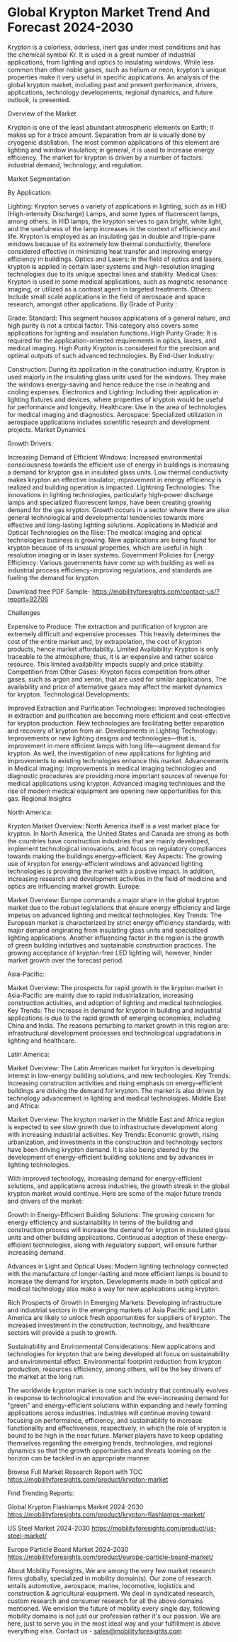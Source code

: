 # Global Krypton Market Trend And Forecast 2024-2030 #
Krypton is a colorless, odorless, inert gas under most conditions and has the chemical symbol Kr. It is used in a great number of industrial applications, from lighting and optics to insulating windows. While less common than other noble gases, such as helium or neon, krypton's unique properties make it very useful in specific applications. An analysis of the global krypton market, including past and present performance, drivers, applications, technology developments, regional dynamics, and future outlook, is presented.

Overview of the Market

Krypton is one of the least abundant atmospheric elements on Earth; it makes up for a trace amount. Separation from air is usually done by cryogenic distillation. The most common applications of this element are lighting and window insulation; in general, it is used to increase energy efficiency. The market for krypton is driven by a number of factors: industrial demand, technology, and regulation.

Market Segmentation

By Application:

Lighting: Krypton serves a variety of applications in lighting, such as in HID (High-intensity Discharge) Lamps, and some types of fluorescent lamps, among others. In HID lamps, the krypton serves to gain bright, white light, and the usefulness of the lamp increases in the context of efficiency and life.
Krypton is employed as an insulating gas in double and triple-pane windows because of its extremely low thermal conductivity, therefore considered effective in minimizing heat transfer and improving energy efficiency in buildings.
Optics and Lasers: In the field of optics and lasers, krypton is applied in certain laser systems and high-resolution imaging technologies due to its unique spectral lines and stability.
Medical Uses: Krypton is used in some medical applications, such as magnetic resonance imaging, or utilized as a contrast agent in targeted treatments.
Others: Include small scale applications in the field of aerospace and space research, amongst other applications.
By Grade of Purity :

Grade: Standard: This segment houses applications of a general nature, and high purity is not a critical factor. This category also covers some applications for lighting and insulation functions.
High Purity Grade: It is required for the application-oriented requirements in optics, lasers, and medical imaging. High Purity Krypton is considered for the precision and optimal outputs of such advanced technologies.
By End-User Industry:

Construction: During its application in the construction industry, Krypton is used majorly in the insulating glass units used for the windows. They make the windows energy-saving and hence reduce the rise in heating and cooling expenses.
Electronics and Lighting: Including their application in lighting fixtures and devices, where properties of krypton would be useful for performance and longevity.
Healthcare: Use in the area of technologies for medical imaging and diagnostics.
Aerospace: Specialized utilization in aerospace applications includes scientific research and development projects.
Market Dynamics

Growth Drivers:

Increasing Demand of Efficient Windows: Increased environmental consciousness towards the efficient use of energy in buildings is increasing a demand for krypton gas in insulated glass units. Low thermal conductivity makes krypton an effective insulator; improvement in energy efficiency is realized and building operation is impacted.
Lightning Technologies: The innovations in lighting technologies, particularly high-power discharge lamps and specialized fluorescent lamps, have been creating growing demand for the gas krypton. Growth occurs in a sector where there are also general technological and developmental tendencies towards more effective and long-lasting lighting solutions.
Applications in Medical and Optical Technologies on the Rise: The medical imaging and optical technologies business is growing. New applications are being found for krypton because of its unusual properties, which are useful in high resolution imaging or in laser systems.
Government Policies for Energy Efficiency: Various governments have come up with building as well as industrial process efficiency-improving regulations, and standards are fueling the demand for krypton.


Download free PDF Sample- https://mobilityforesights.com/contact-us/?report=92706

Challenges

Expensive to Produce: The extraction and purification of krypton are extremely difficult and expensive processes. This heavily determines the cost of the entire market and, by extrapolation, the cost of krypton products, hence market affordability.
Limited Availability: Krypton is only traceable to the atmosphere; thus, it is an expensive and rather scarce resource. This limited availability impacts supply and price stability.
Competition from Other Gases: Krypton faces competition from other gases, such as argon and xenon, that are used for similar applications. The availability and price of alternative gases may affect the market dynamics for krypton.
Technological Developments:

Improved Extraction and Purification Technologies: Improved technologies in extraction and purification are becoming more efficient and cost-effective for krypton production. New technologies are facilitating better separation and recovery of krypton from air.
Developments in Lighting Technology: Improvements or new lighting designs and technologies—that is, improvement in more efficient lamps with long life—augment demand for krypton. As well, the investigation of new applications for lighting and improvements to existing technologies enhance this market.
Advancements in Medical Imaging: Improvements in medical imaging technologies and diagnostic procedures are providing more important sources of revenue for medical applications using krypton. Advanced imaging techniques and the rise of modern medical equipment are opening new opportunities for this gas.
Regional Insights

North America:

Krypton Market Overview: North America itself is a vast market place for krypton. In North America, the United States and Canada are strong as both the countries have construction industries that are mainly developed, implement technological innovations, and focus on regulatory compliances towards making the buildings energy-efficient.
Key Aspects: The growing use of krypton for energy-efficient windows and advanced lighting technologies is providing the market with a positive impact. In addition, increasing research and development activities in the field of medicine and optics are influencing market growth.
Europe:

Market Overview: Europe commands a major share in the global krypton market due to the robust legislations that ensure energy efficiency and large impetus on advanced lighting and medical technologies.
Key Trends: The European market is characterized by strict energy efficiency standards, with major demand originating from insulating glass units and specialized lighting applications. Another influencing factor in the region is the growth of green building initiatives and sustainable construction practices. The growing acceptance of krypton-free LED lighting will, however, hinder market growth over the forecast period.

Asia-Pacific:

Market Overview: The prospects for rapid growth in the krypton market in Asia-Pacific are mainly due to rapid industrialization, increasing construction activities, and adoption of lighting and medical technologies.
Key Trends: The increase in demand for krypton in building and industrial applications is due to the rapid growth of emerging economies, including China and India. The reasons perturbing to market growth in this region are: infrastructural development processes and technological upgradations in lighting and healthcare.

Latin America:

Market Overview: The Latin American market for krypton is developing interest in low-energy building solutions, and new technologies.
Key Trends: Increasing construction activities and rising emphasis on energy-efficient buildings are driving the demand for krypton. The market is also driven by technology advancement in lighting and medical technologies.
Middle East and Africa:

Market Overview: The krypton market in the Middle East and Africa region is expected to see slow growth due to infrastructure development along with increasing industrial activities.
Key Trends: Economic growth, rising urbanization, and investments in the construction and technology sectors have been driving krypton demand. It is also being steered by the development of energy-efficient building solutions and by advances in lighting technologies.

With improved technology, increasing demand for energy-efficient solutions, and applications across industries, the growth streak in the global krypton market would continue. Here are some of the major future trends and drivers of the market:

Growth in Energy-Efficient Building Solutions: The growing concern for energy efficiency and sustainability in terms of the building and construction process will increase the demand for krypton in insulated glass units and other building applications. Continuous adoption of these energy-efficient technologies, along with regulatory support, will ensure further increasing demand.

Advances in Light and Optical Uses: Modern lighting technology connected with the manufacture of longer-lasting and more efficient lamps is bound to increase the demand for krypton. Developments made in both optical and medical technology also make a way for new applications using krypton.

Rich Prospects of Growth in Emerging Markets: Developing infrastructure and industrial sectors in the emerging markets of Asia Pacific and Latin America are likely to unlock fresh opportunities for suppliers of krypton. The increased investment in the construction, technology, and healthcare sectors will provide a push to growth.

Sustainability and Environmental Considerations: New applications and technologies for krypton that are being developed all focus on sustainability and environmental effect. Environmental footprint reduction from krypton production, resources efficiency, among others, will be the key drivers of the market at the long run.

The worldwide krypton market is one such industry that continually evolves in response to technological innovation and the ever-increasing demand for "green" and energy-efficient solutions within expanding and newly forming applications across industries. Industries will continue moving toward focusing on performance, efficiency, and sustainability to increase functionality and effectiveness, respectively, in which the role of krypton is bound to be high in the near future. Market players have to keep updating themselves regarding the emerging trends, technologies, and regional dynamics so that the growth opportunities and threats looming on the horizon can be tackled in an appropriate manner.


Browse Full Market Research Report with TOC https://mobilityforesights.com/product/krypton-market

Find Trending Reports:


Global Krypton Flashlamps Market 2024-2030 https://mobilityforesights.com/product/krypton-flashlamps-market/






US Steel Market 2024-2030 https://mobilityforesights.com/product/us-steel-market/


Europe Particle Board Market 2024-2030 https://mobilityforesights.com/product/europe-particle-board-market/


About Mobility Foresights,
We are among the very few market research firms globally, specialized in mobility domain(s). Our zone of research entails automotive, aerospace, marine, locomotive, logistics and construction & agricultural equipment. We deal in syndicated research, custom research and consumer research for all the above domains mentioned.
We envision the future of mobility every single day, following mobility domains is not just our profession rather it's our passion. We are here, just to serve you in the most ideal way and your fulfillment is above everything else. Contact us -  sales@mobilityforesights.com 

